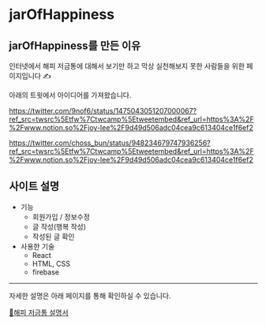 # jarOfHappiness

## jarOfHappiness를 만든 이유

인터넷에서 해피 저금통에 대해서 보기만 하고
막상 실천해보지 못한 사람들을 위한 페이지입니다 ✍️

아래의 트윗에서 아이디어를 가져왔습니다.

https://twitter.com/9nof6/status/1475043051207000067?ref_src=twsrc%5Etfw%7Ctwcamp%5Etweetembed&ref_url=https%3A%2F%2Fwww.notion.so%2Fjoy-lee%2F9d49d506adc04cea9c613404ce1f6ef2

https://twitter.com/choss_bun/status/948234679747936256?ref_src=twsrc%5Etfw%7Ctwcamp%5Etweetembed&ref_url=https%3A%2F%2Fwww.notion.so%2Fjoy-lee%2F9d49d506adc04cea9c613404ce1f6ef2

## 사이트 설명

-   기능
    -   회원가입 / 정보수정
    -   글 작성(행복 작성)
    -   작성된 글 확인
-   사용한 기술
    -   React
    -   HTML, CSS
    -   firebase

---

자세한 설명은 아래 페이지를 통해 확인하실 수 있습니다.

<a href="https://www.notion.so/joy-lee/9d49d506adc04cea9c613404ce1f6ef2" >🌼해피 저금통 설명서</a>
